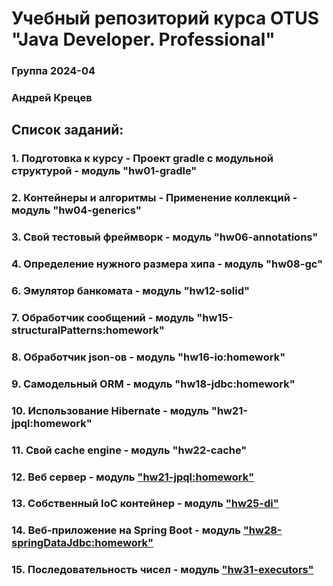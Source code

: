 # Учебный репозиторий курса OTUS "Java Developer. Professional"

### Группа 2024-04
### Андрей Крецев

## Список заданий:
### 1.  Подготовка к курсу - Проект gradle с модульной структурой - модуль "hw01-gradle"
### 2.  Контейнеры и алгоритмы - Применение коллекций - модуль "hw04-generics"
### 3.  Свой тестовый фреймворк - модуль "hw06-annotations"
### 4.  Определение нужного размера хипа - модуль "hw08-gc"
### 6.  Эмулятор банкомата - модуль "hw12-solid"
### 7.  Обработчик сообщений - модуль "hw15-structuralPatterns:homework"
### 8.  Обработчик json-ов - модуль "hw16-io:homework"
### 9.  Самодельный ORM - модуль "hw18-jdbc:homework"
### 10. Использование Hibernate - модуль "hw21-jpql:homework"
### 11. Свой cache engine - модуль "hw22-cache"
### 12. Веб сервер - модуль ["hw21-jpql:homework"](hw21-jpql/homework/src/main/java/ru/otus)
### 13. Собственный IoC контейнер - модуль ["hw25-di"](hw25-di/homework/src/main/java/ru/otus)
### 14. Веб-приложение на Spring Boot - модуль ["hw28-springDataJdbc:homework"](hw28-springDataJdbc/homework/src/main/java/ru/otus)
### 15. Последовательность чисел - модуль ["hw31-executors"](hw31-executors/src/main/java/ru/otus/monitor/MonitorHomework.java)
